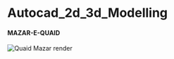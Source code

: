 # Autocad_2d_3d_Modelling

#### MAZAR-E-QUAID
![Quaid Mazar render](https://github.com/Adeen317/Autocad_2d_3d_Modelling/assets/112985225/5fae8d6b-f700-413c-8808-e3b0bdc1306d)
